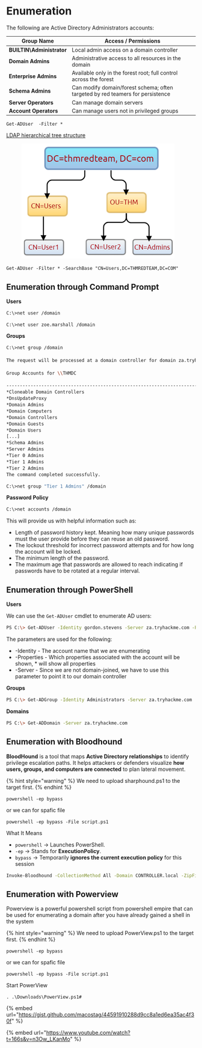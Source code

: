 # Enumeration

The following are Active Directory Administrators accounts:

| Group Name                | Access / Permissions                                                           |
| ------------------------- | ------------------------------------------------------------------------------ |
| **BUILTIN\Administrator** | Local admin access on a domain controller                                      |
| **Domain Admins**         | Administrative access to all resources in the domain                           |
| **Enterprise Admins**     | Available only in the forest root; full control across the forest              |
| **Schema Admins**         | Can modify domain/forest schema; often targeted by red teamers for persistence |
| **Server Operators**      | Can manage domain servers                                                      |
| **Account Operators**     | Can manage users not in privileged groups                                      |

```
Get-ADUser  -Filter *
```

[LDAP hierarchical tree structure](http://www.ietf.org/rfc/rfc2253.txt)

<figure><img src="../../../../.gitbook/assets/764c72d40ec3d823b05d6473702e00f5.png" alt=""><figcaption></figcaption></figure>

```
Get-ADUser -Filter * -SearchBase "CN=Users,DC=THMREDTEAM,DC=COM"
```

## Enumeration through Command Prompt

**Users**

```bash
C:\>net user /domain
```

```
C:\>net user zoe.marshall /domain
```

**Groups**

```bash
C:\>net group /domain

The request will be processed at a domain controller for domain za.tryhackme.com

Group Accounts for \\THMDC

-------------------------------------------------------------------------------
*Cloneable Domain Controllers
*DnsUpdateProxy
*Domain Admins
*Domain Computers
*Domain Controllers
*Domain Guests
*Domain Users
[...]
*Schema Admins
*Server Admins
*Tier 0 Admins
*Tier 1 Admins
*Tier 2 Admins
The command completed successfully.
```

```bash
C:\>net group "Tier 1 Admins" /domain
```

**Password Policy**

```bash
C:\>net accounts /domain
```

This will provide us with helpful information such as:

* Length of password history kept. Meaning how many unique passwords must the user provide before they can reuse an old password.
* The lockout threshold for incorrect password attempts and for how long the account will be locked.
* The minimum length of the password.
* The maximum age that passwords are allowed to reach indicating if passwords have to be rotated at a regular interval.

## &#x20;Enumeration through PowerShell

**Users**

We can use the `Get-ADUser` cmdlet to enumerate AD users:

```bash
PS C:\> Get-ADUser -Identity gordon.stevens -Server za.tryhackme.com -Properties *
```

The parameters are used for the following:

* -Identity - The account name that we are enumerating
* -Properties - Which properties associated with the account will be shown, \* will show all properties
* -Server - Since we are not domain-joined, we have to use this parameter to point it to our domain controller

**Groups**

```bash
PS C:\> Get-ADGroup -Identity Administrators -Server za.tryhackme.com
```

**Domains**

```bash
PS C:\> Get-ADDomain -Server za.tryhackme.com
```

## Enumeration with Bloodhound

**BloodHound** is a tool that maps **Active Directory relationships** to identify privilege escalation paths. It helps attackers or defenders visualize **how users, groups, and computers are connected** to plan lateral movement.

{% hint style="warning" %}
We need to upload sharphound.ps1 to the target first.
{% endhint %}

```
powershell -ep bypass
```

or we can for spafic file

```
powershell -ep bypass -File script.ps1
```

What It Means

* `powershell` → Launches PowerShell.
* `-ep` → Stands for **ExecutionPolicy**.
* `bypass` → Temporarily **ignores the current execution policy** for this session

```bash
Invoke-Bloodhound -CollectionMethod All -Domain CONTROLLER.local -ZipFileName loot.zip
```

## Enumeration with Powerview

Powerview is a powerful powershell script from powershell empire that can be used for enumerating a domain after you have already gained a shell in the system

{% hint style="warning" %}
We need to upload PowerView.ps1 to the target first.
{% endhint %}

```
powershell -ep bypass
```

or we can for spafic file

```
powershell -ep bypass -File script.ps1
```

Start PowerView

```
. .\Downloads\PowerView.ps1#
```

{% embed url="https://gist.github.com/macostag/44591910288d9cc8a1ed6ea35ac4f30f" %}

{% embed url="https://www.youtube.com/watch?t=166s&v=n3Ow_LKanMo" %}
